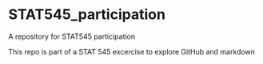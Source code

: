 # STAT545_participation

A repository for STAT545 participation

This repo is part of a STAT 545 excercise to explore GitHub and markdown
